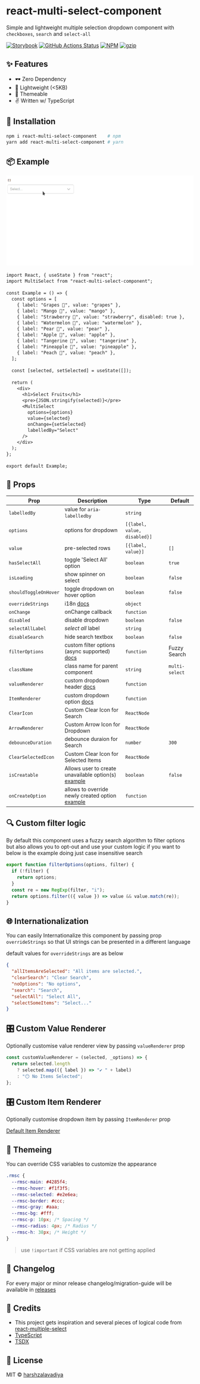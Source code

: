 # react-multi-select-component

Simple and lightweight multiple selection dropdown component with `checkboxes`, `search` and `select-all`

[![Storybook](https://cdn.jsdelivr.net/gh/storybookjs/brand@master/badge/badge-storybook.svg)](https://react-multi-select-component.vercel.app/)
[![GitHub Actions Status](https://github.com/harshzalavadiya/react-multi-select-component/workflows/NodeJS/badge.svg)](https://github.com/harshzalavadiya/react-multi-select-component/actions)
[![NPM](https://img.shields.io/npm/v/react-multi-select-component.svg)](https://npm.im/react-multi-select-component)
[![gzip](https://badgen.net/bundlephobia/minzip/react-multi-select-component@latest)](https://bundlephobia.com/result?p=react-multi-select-component@latest)

## ✨ Features

- 🕶 Zero Dependency
- 🍃 Lightweight (<5KB)
- 💅 Themeable
- ✌ Written w/ TypeScript

## 🔧 Installation

```bash
npm i react-multi-select-component    # npm
yarn add react-multi-select-component # yarn
```

## 📦 Example

![Example](preview.gif)

```tsx
import React, { useState } from "react";
import MultiSelect from "react-multi-select-component";

const Example = () => {
  const options = [
    { label: "Grapes 🍇", value: "grapes" },
    { label: "Mango 🥭", value: "mango" },
    { label: "Strawberry 🍓", value: "strawberry", disabled: true },
    { label: "Watermelon 🍉", value: "watermelon" },
    { label: "Pear 🍐", value: "pear" },
    { label: "Apple 🍎", value: "apple" },
    { label: "Tangerine 🍊", value: "tangerine" },
    { label: "Pineapple 🍍", value: "pineapple" },
    { label: "Peach 🍑", value: "peach" },
  ];

  const [selected, setSelected] = useState([]);

  return (
    <div>
      <h1>Select Fruits</h1>
      <pre>{JSON.stringify(selected)}</pre>
      <MultiSelect
        options={options}
        value={selected}
        onChange={setSelected}
        labelledBy="Select"
      />
    </div>
  );
};

export default Example;
```

## 👀 Props

| Prop                  | Description                                                                   | Type                         | Default        |
| --------------------- | ----------------------------------------------------------------------------- | ---------------------------- | -------------- |
| `labelledBy`          | value for `aria-labelledby`                                                   | `string`                     |                |
| `options`             | options for dropdown                                                          | `[{label, value, disabled}]` |                |
| `value`               | pre-selected rows                                                             | `[{label, value}]`           | `[]`           |
| `hasSelectAll`        | toggle 'Select All' option                                                    | `boolean`                    | `true`         |
| `isLoading`           | show spinner on select                                                        | `boolean`                    | `false`        |
| `shouldToggleOnHover` | toggle dropdown on hover option                                               | `boolean`                    | `false`        |
| `overrideStrings`     | i18n [docs](#-internationalization)                                           | `object`                     |                |
| `onChange`            | onChange callback                                                             | `function`                   |                |
| `disabled`            | disable dropdown                                                              | `boolean`                    | `false`        |
| `selectAllLabel`      | _select all_ label                                                            | `string`                     |                |
| `disableSearch`       | hide search textbox                                                           | `boolean`                    | `false`        |
| `filterOptions`       | custom filter options (async supported) [docs](#-custom-filter-logic)         | `function`                   | Fuzzy Search   |
| `className`           | class name for parent component                                               | `string`                     | `multi-select` |
| `valueRenderer`       | custom dropdown header [docs](#-custom-value-renderer)                        | `function`                   |                |
| `ItemRenderer`        | custom dropdown option [docs](#-custom-item-renderer)                         | `function`                   |                |
| `ClearIcon`           | Custom Clear Icon for Search                                                  | `ReactNode`                  |                |
| `ArrowRenderer`       | Custom Arrow Icon for Dropdown                                                | `ReactNode`                  |                |
| `debounceDuration`    | debounce duraion for Search                                                   | `number`                     | `300`          |
| `ClearSelectedIcon`   | Custom Clear Icon for Selected Items                                          | `ReactNode`                  |                |
| `isCreatable`         | Allows user to create unavailable option(s) [example](https://bit.ly/3e8xSYB) | `boolean`                    | `false`        |
| `onCreateOption`      | allows to override newly created option [example](https://bit.ly/3r3BD6B)     | `function`                   |                |

## 🔍 Custom filter logic

By default this component uses a fuzzy search algorithm to filter options but also allows you to opt-out and use your custom logic if you want to below is the example doing just case insensitive search

```js
export function filterOptions(options, filter) {
  if (!filter) {
    return options;
  }
  const re = new RegExp(filter, "i");
  return options.filter(({ value }) => value && value.match(re));
}
```

## 🌐 Internationalization

You can easily Internationalize this component by passing prop `overrideStrings` so that UI strings can be presented in a different language

default values for `overrideStrings` are as below

```json
{
  "allItemsAreSelected": "All items are selected.",
  "clearSearch": "Clear Search",
  "noOptions": "No options",
  "search": "Search",
  "selectAll": "Select All",
  "selectSomeItems": "Select..."
}
```

## 🎛 Custom Value Renderer

Optionally customise value renderer view by passing `valueRenderer` prop

```js
const customValueRenderer = (selected, _options) => {
  return selected.length
    ? selected.map(({ label }) => "✔️ " + label)
    : "😶 No Items Selected";
};
```

## 🎛 Custom Item Renderer

Optionally customise dropdown item by passing `ItemRenderer` prop

[Default Item Renderer](https://github.com/harshzalavadiya/react-multi-select-component/blob/master/src/select-panel/default-item.tsx#L27-L47)

## 💅 Themeing

You can override CSS variables to customize the appearance

```css
.rmsc {
  --rmsc-main: #4285f4;
  --rmsc-hover: #f1f3f5;
  --rmsc-selected: #e2e6ea;
  --rmsc-border: #ccc;
  --rmsc-gray: #aaa;
  --rmsc-bg: #fff;
  --rmsc-p: 10px; /* Spacing */
  --rmsc-radius: 4px; /* Radius */
  --rmsc-h: 38px; /* Height */
}
```

> use `!important` if CSS variables are not getting applied

## 📝 Changelog

For every major or minor release changelog/migration-guide will be available in [releases](https://github.com/harshzalavadiya/react-multi-select-component/releases)

## 🤠 Credits

- This project gets inspiration and several pieces of logical code from [react-multiple-select](https://github.com/Khan/react-multi-select/)
- [TypeScript](https://github.com/microsoft/typescript)
- [TSDX](https://github.com/jaredpalmer/tsdx)

## 📜 License

MIT &copy; [harshzalavadiya](https://github.com/harshzalavadiya)

